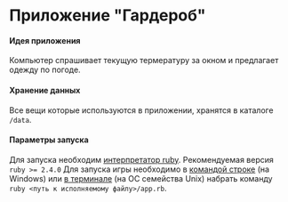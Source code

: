 # Приложение "Гардероб"

#### Идея приложения
Компьютер спрашивает текущую термературу за окном и предлагает одежду по погоде.

#### Хранение данных
Все вещи которые используются в приложении, хранятся в каталоге `/data`.

#### Параметры запуска
Для запуска необходим [интерпретатор ruby](https://ru.wikipedia.org/wiki/Ruby). Рекомендуемая версия `ruby >= 2.4.0`
Для запуска игры необходимо в [командой строке](https://ru.wikipedia.org/wiki/Cmd.exe) (на Windows) или [в терминале](https://ru.wikipedia.org/wiki/Командная_оболочка_UNIX) (на ОС семейства Unix) набрать команду `ruby <путь к исполняемому файлу>/app.rb`.